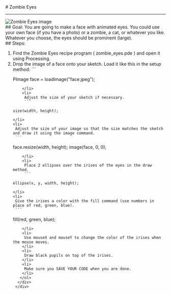 
 <div id="recipeLeftColumn">
  # Zombie Eyes
  <hr/>
  <img alt="Zombie Eyes image" src="http://level0.jointheleague.org/modules/Mod1Recipes/images/zombieEyes.png       "/>
  <div id="recipeGoal">
   ## Goal:
   You are going to make a face with animated eyes. You could use your own face (if you have a photo) or a zombie, a cat, or whatever you like. Whatever you choose, the eyes should be prominent (large).
  </div>
 </div>
 <div id="recipeRightColumn">
  <div id="recipeSteps">
   ## Steps:
   <ol id="stepList">
    <li>
     Find the Zombie Eyes recipe program ( zombie_eyes.pde ) and open it using Processing.
    </li>
    <li>
     Drop the image of a face onto your sketch. Load it like this in the setup method:
     ```

PImage face = loadImage("face.jpeg");

```
    </li>
    <li>
     Adjust the size of your sketch if necessary.
     ```

size(width, height);

```
    </li>
    <li>
     Adjust the size of your image so that the size matches the sketch and draw it using the image command.
     ```

face.resize(width, height);
image(face, 0, 0);

```
    </li>
    <li>
     Place 2 ellipses over the irises of the eyes in the draw method.
     ```

ellipse(x, y, width, height);

```
    </li>
    <li>
     Give the irises a color with the fill command (use numbers in place of red, green, blue).
     ```

fill(red, green, blue);

```
    </li>
    <li>
     Use mouseX and mouseY to change the color of the irises when the mouse moves.
    </li>
    <li>
     Draw black pupils on top of the irises.
    </li>
    <li>
     Make sure you SAVE YOUR CODE when you are done.
    </li>
   </ol>
  </div>
 </div>

